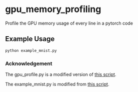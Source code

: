 # gpu_memory_profiling
Profile the GPU memory usage of every line in a pytorch code

## Example Usage
```bash
python example_mnist.py
```



### Acknowledgement
The gpu_profile.py is a modified version of [this script](https://gist.github.com/MInner/8968b3b120c95d3f50b8a22a74bf66bc).

The example_mnist.py is modified from [this script](https://github.com/pytorch/examples/blob/master/mnist/main.py).
